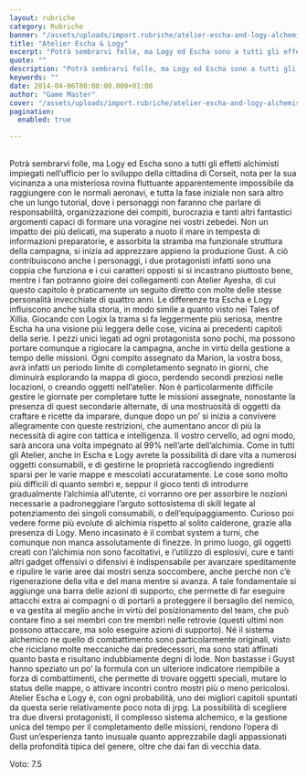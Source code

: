 ```yaml
---
layout: rubriche
category: Rubriche
banner: "/assets/uploads/import.rubriche/atelier-escha-and-logy-alchemist-of-dusk-sky_Playstation3_cover.jpg"
title: "Atelier Escha & Logy"
excerpt: "Potrà sembrarvi folle, ma Logy ed Escha sono a tutti gli effetti alchimisti impiegati nell’ufficio per lo sviluppo della cittadina di Corseit, nota per la sua vicinanza a una misteriosa rovina fluttuante apparentemente impossibile da raggiungere con le normali aeronavi, e tutta la fase iniziale non sarà altro che un lungo tutorial, dove i personaggi [&hellip"
quote: ""
description: "Potrà sembrarvi folle, ma Logy ed Escha sono a tutti gli effetti alchimisti impiegati nell’ufficio per lo sviluppo della cittadina di Corseit, nota per la sua vicinanza a una misteriosa rovina fluttuante apparentemente impossibile da raggiungere con le normali aeronavi, e tutta la fase iniziale non sarà altro che un lungo tutorial, dove i personaggi [&hellip"
keywords: ""
date: 2014-04-06T00:00:00.000+01:00
author: "Game Master"
cover: "/assets/uploads/import.rubriche/atelier-escha-and-logy-alchemist-of-dusk-sky_Playstation3_cover.jpg"
pagination:
  enabled: true

---
```


[](https://hotmc.com/wp-content/uploads/2014/03/atelier-escha-and-logy-alchemist-of-dusk-sky%5FPlaystation3%5Fcover.jpg)  
Potrà sembrarvi folle, ma Logy ed Escha sono a tutti gli effetti alchimisti impiegati nell’ufficio per lo sviluppo della cittadina di Corseit, nota per la sua vicinanza a una misteriosa rovina fluttuante apparentemente impossibile da raggiungere con le normali aeronavi, e tutta la fase iniziale non sarà altro che un lungo tutorial, dove i personaggi non faranno che parlare di responsabilità, organizzazione dei compiti, burocrazia e tanti altri fantastici argomenti capaci di formare una voragine nei vostri zebedei. Non un impatto dei più delicati, ma superato a nuoto il mare in tempesta di informazioni preparatorie, e assorbita la stramba ma funzionale struttura della campagna, si inizia ad apprezzare appieno la produzione Gust. A ciò contribuiscono anche i personaggi, i due protagonisti infatti sono una coppia che funziona e i cui caratteri opposti si si incastrano piuttosto bene, mentre i fan potranno gioire dei collegamenti con Atelier Ayesha, di cui questo capitolo è praticamente un seguito diretto con molte delle stesse personalità invecchiate di quattro anni. Le differenze tra Escha e Logy influiscono anche sulla storia, in modo simile a quanto visto nei Tales of Xillia. Giocando con Logix la trama si fa leggermente più seriosa, mentre Escha ha una visione più leggera delle cose, vicina ai precedenti capitoli della serie. I pezzi unici legati ad ogni protagonista sono pochi, ma possono portare comunque a rigiocare la campagna, anche in virtù della gestione a tempo delle missioni. Ogni compito assegnato da Marion, la vostra boss, avrà infatti un periodo limite di completamento segnato in giorni, che diminuirà esplorando la mappa di gioco, perdendo secondi preziosi nelle locazioni, o creando oggetti nell’atelier. Non è particolarmente difficile gestire le giornate per completare tutte le missioni assegnate, nonostante la presenza di quest secondarie alternate, di una mostruosità di oggetti da craftare e ricette da imparare, dunque dopo un po’ si inizia a convivere allegramente con queste restrizioni, che aumentano ancor di più la necessità di agire con tattica e intelligenza. Il vostro cervello, ad ogni modo, sarà ancora una volta impegnato al 99% nell’arte dell’alchimia. Come in tutti gli Atelier, anche in Escha e Logy avrete la possibilità di dare vita a numerosi oggetti consumabili, e di gestirne le proprietà raccogliendo ingredienti sparsi per le varie mappe e mescolati accuratamente. Le cose sono molto più difficili di quanto sembri e, seppur il gioco tenti di introdurre gradualmente l’alchimia all’utente, ci vorranno ore per assorbire le nozioni necessarie a padroneggiare l’arguto sottosistema di skill legate al potenziamento dei singoli consumabili, o dell’equipaggiamento. Curioso poi vedere forme più evolute di alchimia rispetto al solito calderone, grazie alla presenza di Logy. Meno incasinato è il combat system a turni, che comunque non manca assolutamente di finezze. In primo luogo, gli oggetti creati con l’alchimia non sono facoltativi, e l’utilizzo di esplosivi, cure e tanti altri gadget offensivi o difensivi è indispensabile per avanzare speditamente e ripulire le varie aree dai mostri senza soccombere, anche perché non c’è rigenerazione della vita e del mana mentre si avanza. A tale fondamentale si aggiunge una barra delle azioni di supporto, che permette di far eseguire attacchi extra ai compagni o di portarli a proteggere il bersaglio del nemico, e va gestita al meglio anche in virtù del posizionamento del team, che può contare fino a sei membri con tre membri nelle retrovie (questi ultimi non possono attaccare, ma solo eseguire azioni di supporto). Né il sistema alchemico ne quello di combattimento sono particolarmente originali, visto che riciclano molte meccaniche dai predecessori, ma sono stati affinati quanto basta e risultano indubbiamente degni di lode. Non bastasse i Guyst hanno speziato un po’ la formula con un ulteriore indicatore riempibile a forza di combattimenti, che permette di trovare oggetti speciali, mutare lo status delle mappe, o attivare incontri contro mostri più o meno pericolosi. Atelier Escha e Logy è, con ogni probabilità, uno dei migliori capitoli spuntati da questa serie relativamente poco nota di jrpg. La possibilità di scegliere tra due diversi protagonisti, il complesso sistema alchemico, e la gestione unica del tempo per il completamento delle missioni, rendono l’opera di Gust un’esperienza tanto inusuale quanto apprezzabile dagli appassionati della profondità tipica del genere, oltre che dai fan di vecchia data.

Voto: 7.5